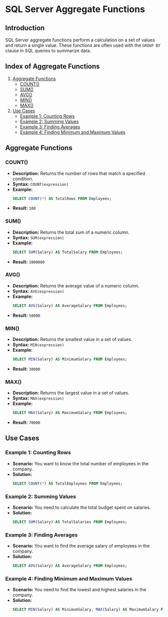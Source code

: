 # SQL Server Aggregate Functions

## Introduction
SQL Server aggregate functions perform a calculation on a set of values and return a single value. These functions are often used with the `GROUP BY` clause in SQL queries to summarize data.

## Index of Aggregate Functions

1. [Aggregate Functions](#aggregate-functions)
   - [COUNT()](#count)
   - [SUM()](#sum)
   - [AVG()](#avg)
   - [MIN()](#min)
   - [MAX()](#max)
2. [Use Cases](#use-cases)
   - [Example 1: Counting Rows](#example-1-counting-rows)
   - [Example 2: Summing Values](#example-2-summing-values)
   - [Example 3: Finding Averages](#example-3-finding-averages)
   - [Example 4: Finding Minimum and Maximum Values](#example-4-finding-minimum-and-maximum-values)

## Aggregate Functions

### COUNT()
- **Description:** Returns the number of rows that match a specified condition.
- **Syntax:** `COUNT(expression)`
- **Example:** 
    ```sql
    SELECT COUNT(*) AS TotalRows FROM Employees;
    ```
- **Result:** `100`

### SUM()
- **Description:** Returns the total sum of a numeric column.
- **Syntax:** `SUM(expression)`
- **Example:** 
    ```sql
    SELECT SUM(Salary) AS TotalSalary FROM Employees;
    ```
- **Result:** `1000000`

### AVG()
- **Description:** Returns the average value of a numeric column.
- **Syntax:** `AVG(expression)`
- **Example:** 
    ```sql
    SELECT AVG(Salary) AS AverageSalary FROM Employees;
    ```
- **Result:** `50000`

### MIN()
- **Description:** Returns the smallest value in a set of values.
- **Syntax:** `MIN(expression)`
- **Example:** 
    ```sql
    SELECT MIN(Salary) AS MinimumSalary FROM Employees;
    ```
- **Result:** `30000`

### MAX()
- **Description:** Returns the largest value in a set of values.
- **Syntax:** `MAX(expression)`
- **Example:** 
    ```sql
    SELECT MAX(Salary) AS MaximumSalary FROM Employees;
    ```
- **Result:** `70000`

## Use Cases

### Example 1: Counting Rows
- **Scenario:** You want to know the total number of employees in the company.
- **Solution:**
    ```sql
    SELECT COUNT(*) AS TotalEmployees FROM Employees;
    ```

### Example 2: Summing Values
- **Scenario:** You need to calculate the total budget spent on salaries.
- **Solution:**
    ```sql
    SELECT SUM(Salary) AS TotalSalaries FROM Employees;
    ```

### Example 3: Finding Averages
- **Scenario:** You want to find the average salary of employees in the company.
- **Solution:**
    ```sql
    SELECT AVG(Salary) AS AverageSalary FROM Employees;
    ```

### Example 4: Finding Minimum and Maximum Values
- **Scenario:** You need to find the lowest and highest salaries in the company.
- **Solution:**
    ```sql
    SELECT MIN(Salary) AS MinimumSalary, MAX(Salary) AS MaximumSalary FROM Employees;
    ```
